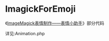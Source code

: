 # ImagickForEmoji

《[ImageMagick表情制作——表情小助手](http://purpleroc.com/MD/2017-08-18@ImageMagick%20for%20Emoji.html)》部分代码


详见:Animation.php
